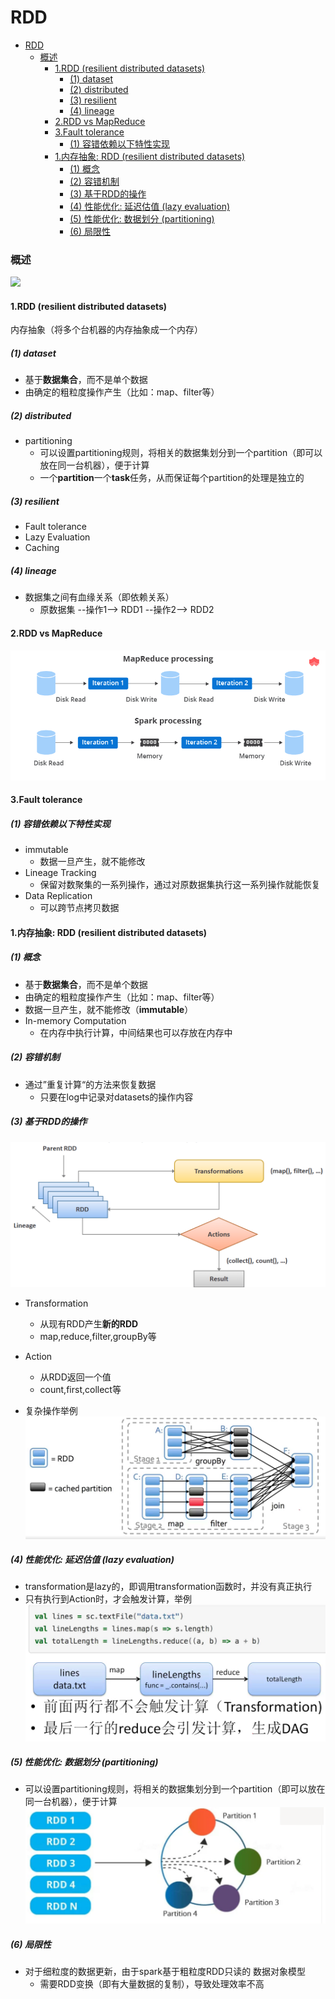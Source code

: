 # RDD 


<!-- @import "[TOC]" {cmd="toc" depthFrom=1 depthTo=6 orderedList=false} -->

<!-- code_chunk_output -->

- [RDD](#rdd)
    - [概述](#概述)
      - [1.RDD (resilient distributed datasets)](#1rdd-resilient-distributed-datasets)
        - [(1) dataset](#1-dataset)
        - [(2) distributed](#2-distributed)
        - [(3) resilient](#3-resilient)
        - [(4) lineage](#4-lineage)
      - [2.RDD vs MapReduce](#2rdd-vs-mapreduce)
      - [3.Fault tolerance](#3fault-tolerance)
        - [(1) 容错依赖以下特性实现](#1-容错依赖以下特性实现)
      - [1.内存抽象: RDD (resilient distributed datasets)](#1内存抽象-rdd-resilient-distributed-datasets)
        - [(1) 概念](#1-概念)
        - [(2) 容错机制](#2-容错机制)
        - [(3) 基于RDD的操作](#3-基于rdd的操作)
        - [(4) 性能优化: 延迟估值 (lazy evaluation)](#4-性能优化-延迟估值-lazy-evaluation)
        - [(5) 性能优化: 数据划分 (partitioning)](#5-性能优化-数据划分-partitioning)
        - [(6) 局限性](#6-局限性)

<!-- /code_chunk_output -->


### 概述

![](./imgs/rdd_06.png)

#### 1.RDD (resilient distributed datasets)

内存抽象（将多个台机器的内存抽象成一个内存）

##### (1) dataset
* 基于**数据集合**，而不是单个数据
* 由确定的粗粒度操作产生（比如：map、filter等）

##### (2) distributed
* partitioning
    * 可以设置partitioning规则，将相关的数据集划分到一个partition（即可以放在同一台机器），便于计算
    * 一个**partition**一个**task**任务，从而保证每个partition的处理是独立的

##### (3) resilient
* Fault tolerance
* Lazy Evaluation
* Caching

##### (4) lineage
* 数据集之间有血缘关系（即依赖关系）
    * 原数据集 --操作1--> RDD1 --操作2--> RDD2

#### 2.RDD vs MapReduce
![](./imgs/rdd_05.png)

#### 3.Fault tolerance

##### (1) 容错依赖以下特性实现
* immutable
    * 数据一旦产生，就不能修改
* Lineage Tracking
    * 保留对数聚集的一系列操作，通过对原数据集执行这一系列操作就能恢复
* Data Replication
    * 可以跨节点拷贝数据




#### 1.内存抽象: RDD (resilient distributed datasets)

##### (1) 概念
* 基于**数据集合**，而不是单个数据
* 由确定的粗粒度操作产生（比如：map、filter等）
* 数据一旦产生，就不能修改（**immutable**）
* In-memory Computation
    * 在内存中执行计算，中间结果也可以存放在内存中

##### (2) 容错机制
* 通过”重复计算“的方法来恢复数据
    * 只要在log中记录对datasets的操作内容

##### (3) 基于RDD的操作

![](./imgs/rdd_03.png)

* Transformation
    * 从现有RDD产生**新的RDD**
    * map,reduce,filter,groupBy等
* Action
    * 从RDD返回一个值
    * count,first,collect等

* 复杂操作举例
![](./imgs/rdd_02.png)

##### (4) 性能优化: 延迟估值 (lazy evaluation)
* transformation是lazy的，即调用transformation函数时，并没有真正执行
* 只有执行到Action时，才会触发计算，举例
    ![](./imgs/rdd_01.png)

##### (5) 性能优化: 数据划分 (partitioning)
* 可以设置partitioning规则，将相关的数据集划分到一个partition（即可以放在同一台机器），便于计算
![](./imgs/rdd_04.png)

##### (6) 局限性
* 对于细粒度的数据更新，由于spark基于粗粒度RDD只读的 数据对象模型
    * 需要RDD变换（即有大量数据的复制），导致处理效率不高